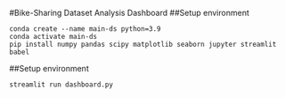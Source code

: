 #Bike-Sharing Dataset Analysis Dashboard 
##Setup environment
```
conda create --name main-ds python=3.9
conda activate main-ds
pip install numpy pandas scipy matplotlib seaborn jupyter streamlit babel
```
##Setup environment
```
streamlit run dashboard.py
```